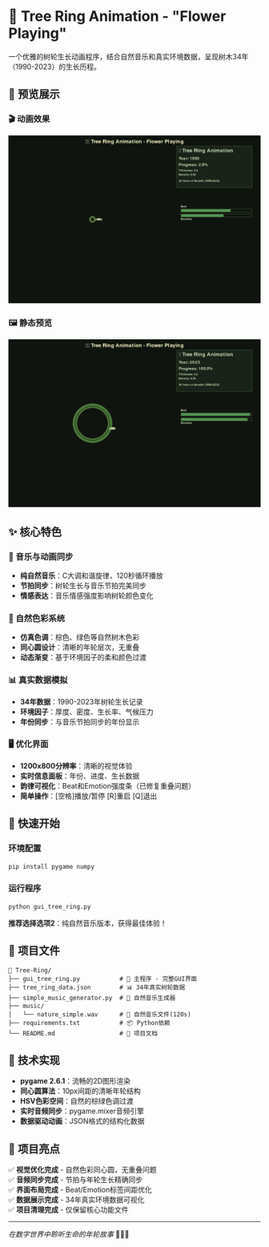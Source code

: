 # 🌳 Tree Ring Animation - "Flower Playing"

一个优雅的树轮生长动画程序，结合自然音乐和真实环境数据，呈现树木34年（1990-2023）的生长历程。

## 📸 预览展示

### 🎬 动画效果
![Tree Ring Animation](tree_ring_animation.gif)

### 🖼️ 静态预览
![Tree Ring Preview](tree_ring_preview.png)

## ✨ 核心特色

### 🎵 音乐与动画同步
- **纯自然音乐**：C大调和谐旋律，120秒循环播放
- **节拍同步**：树轮生长与音乐节拍完美同步
- **情感表达**：音乐情感强度影响树轮颜色变化

### 🌈 自然色彩系统
- **仿真色调**：棕色、绿色等自然树木色彩
- **同心圆设计**：清晰的年轮层次，无重叠
- **动态渐变**：基于环境因子的柔和颜色过渡

### 📊 真实数据模拟
- **34年数据**：1990-2023年树轮生长记录
- **环境因子**：厚度、密度、生长率、气候压力
- **年份同步**：与音乐节拍同步的年份显示

### 🖥️ 优化界面
- **1200x800分辨率**：清晰的视觉体验
- **实时信息面板**：年份、进度、生长数据
- **韵律可视化**：Beat和Emotion强度条（已修复重叠问题）
- **简单操作**：[空格]播放/暂停 [R]重启 [Q]退出

## 🚀 快速开始

### 环境配置
```bash
pip install pygame numpy
```

### 运行程序
```bash
python gui_tree_ring.py
```

**推荐选择选项2**：纯自然音乐版本，获得最佳体验！

## 📁 项目文件

```
🌳 Tree-Ring/
├── gui_tree_ring.py           # 🎯 主程序 - 完整GUI界面
├── tree_ring_data.json        # 📊 34年真实树轮数据
├── simple_music_generator.py  # 🎵 自然音乐生成器
├── music/
│   └── nature_simple.wav      # 🎼 自然音乐文件(120s)
├── requirements.txt           # 📦 Python依赖
└── README.md                  # 📖 项目文档
```

## 🎯 技术实现

- **pygame 2.6.1**：流畅的2D图形渲染
- **同心圆算法**：10px间距的清晰年轮结构  
- **HSV色彩空间**：自然的棕绿色调过渡
- **实时音频同步**：pygame.mixer音频引擎
- **数据驱动动画**：JSON格式的结构化数据

## 🌟 项目亮点

✅ **视觉优化完成** - 自然色彩同心圆，无重叠问题  
✅ **音频同步完成** - 节拍与年轮生长精确同步  
✅ **界面布局完成** - Beat/Emotion标签间距优化  
✅ **数据展示完成** - 34年真实环境数据可视化  
✅ **项目清理完成** - 仅保留核心功能文件  

---

*在数字世界中聆听生命的年轮故事* 🌳🎵✨
